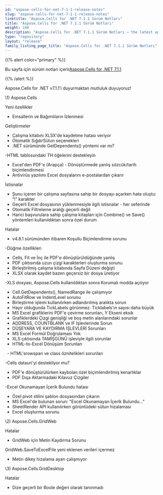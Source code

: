 ```yaml
---
id: "aspose-cells-for-net-7-1-1-release-notes"
slug: "aspose-cells-for-net-7-1-1-release-notes"
linktitle: "Aspose.Cells for .NET 7.1.1 Sürüm Notları"
title: "Aspose.Cells for .NET 7.1.1 Sürüm Notları"
weight: 100
description: "Aspose.Cells for .NET 7.1.1 Sürüm Notları – the latest updates and fixes."
type: "repository"
layout: "release"
family_listing_page_title: "Aspose.Cells for .NET 7.1.1 Sürüm Notları"
---
```

{{% alert color="primary" %}} 

 Bu sayfa için sürüm notları içerir[Aspose.Cells for .NET 7.1.1](https://releases.aspose.com/cells/net/new-releases/aspose.cells-for-.net-7.1.1/)

{{% /alert %}} 

 Aspose.Cells for .NET v7.1.1'i duyurmaktan mutluluk duyuyoruz!

\1) Aspose.Cells 

 Yeni özellikler

- Emsallerin ve Bağımlıların İzlenmesi

 Geliştirmeler

- Çalışma kitabını XLSX'de kaydetme hatası veriyor
- Otomatik SığdırSütun seçenekleri
- .NET sürümünde GetDependents() yöntemi var mı?

 -HTML tablosundaki TH öğelerini destekleyin

- Excel'den PDF'e (Arapça) - Dönüştürmede yanlış sözcük/tarih biçimlendirmesi
- Antivirüs yazılımı Excel dosyalarını e-postalardan çıkarır

 İstisnalar

- Şunu içeren bir çalışma sayfasına sahip bir dosyayı açarken hata oluştu: “!” karakter
- Geçerli Excel dosyasının yüklenmesiyle ilgili istisnalar - her seferinde
- Otomatik Filtreleme aralığı geçerli değil
- Harici başvurulara sahip çalışma kitapları için Combine() ve Save() yöntemleri kullanıldıktan sonra özel durum

 Hatalar

- v4.8.1 sürümünden itibaren Koşullu Biçimlendirme sorunu

 -Düğme özellikleri

- Cells, Fit ve İnç ile PDF'e dönüştürüldüğünde yanlış
- PDF çıktısında uzun çizgi karakterleri oluşturma sorunu
- Birleştirilmiş çalışma kitabında Sayfa Düzeni değişti
- XLSX olarak kaydet bazen geçersiz bir dosya üretiyor

 -XLS dosyası, Aspose.Cells kullanıldıktan sonra Korumalı modda açılıyor

- Cell.GetDependents(), NamedRange ile çalışmıyor
- AutoFitRow ve IndentLevel sorunu
- Birleştirme işlemi kullanılırken adlandırılmış aralıkta sorun
- Hayır olduğunda TickLabels görünmez. Ticklabels'ın sayısı daha büyük
- MS Excel grafiklerini PDF'e çevirme sorunları, Y Ekseni eksik
- Grafiklerdeki Çizgi genişliği ve boş metin alanlarındaki sorunlar
- ADDRESS, COUNTBLANK ve IF İşlevlerinde Sorun
- DÜŞEYARA VE KAYDIRMA İŞLEVLERİ Sorunları
- MS Excel Formül Doğrulaması Yok
- XLS çıktısında TAMİŞGÜNÜ işleviyle ilgili sorunlar
- HTML-to-Excel Dönüşüm Sorunları

 ` `- HTML'srowspan ve class öznitelikleri sorunları

-Cells datauri'yi destekliyor mu?

- PDF'e dönüştürülürken kaybolan özel biçimlendirilmiş kenarlıklar
- PDF Dışa Aktarmadaki Kılavuz Çizgiler

 -Excel Okunamayan İçerik Bulundu hatası

- Özel pivot stilini şablon dosyasından çıkarın
- MS Excel'de bulunan sorun: "Excel Okunamayan İçerik Bulundu..."
- SheetRender API kullanılırken görüntüdeki sütun hizalaması
- Excel oluşturma sorunu

\2)
 Aspose.Cells.GridWeb

 Hatalar

- GridWeb için Metin Kaydırma Sorunu

 GridWeb.SaveToExcelFile yeni eklenen verileri içermez

- Metin dikey hizalama ayarı çalışmıyor

\3)
 Aspose.Cells.GridDesktop

 Hatalar

- Dize geçerli bir Boole değeri olarak tanınmadı
